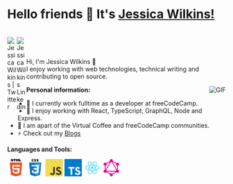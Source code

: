 
# Hello friends 👋 It's [Jessica Wilkins!](https://jessicawilkins.dev/)

<br/>


<a href="https://twitter.com/codergirl1991">
<img align="left" alt="Jessica Wilkins | Twitter" width="22px" src="https://cdn.jsdelivr.net/npm/simple-icons@v3/icons/twitter.svg" />
</a>
<a href="https://www.linkedin.com/in/jessica-wilkins-developer/">
<img align="left" alt="Jessica Wilkins Linkedin" width="22px" src="https://cdn.jsdelivr.net/npm/simple-icons@v3/icons/linkedin.svg" />
</a>

<br />

<br />

Hi, I'm Jessica Wilkins 👋 <br />
I enjoy working with web technologies, technical writing and contributing to open source. 


<img align="right" alt="GIF" src="https://jessicawilkins.dev/static/media/jw-profile.242e079bf384501000b3.webp" />


**Personal information:**

- 🔭 I currently work fulltime as a developer at freeCodeCamp.
- 🌱 I enjoy working with React, TypeScript, GraphQL, Node and Express.
- 👯 I am apart of the Virtual Coffee and freeCodeCamp communities.
- ⚡ Check out my [Blogs](https://www.freecodecamp.org/news/author/jessica-wilkins/)


**Languages and Tools:**

<code><img height="40" src="https://raw.githubusercontent.com/github/explore/80688e429a7d4ef2fca1e82350fe8e3517d3494d/topics/html/html.png"></code>
<code><img height="40" src="https://raw.githubusercontent.com/github/explore/80688e429a7d4ef2fca1e82350fe8e3517d3494d/topics/css/css.png"></code>
<code><img height="40" src="https://raw.githubusercontent.com/github/explore/80688e429a7d4ef2fca1e82350fe8e3517d3494d/topics/javascript/javascript.png"></code>
<code><img height="40" src="https://raw.githubusercontent.com/github/explore/80688e429a7d4ef2fca1e82350fe8e3517d3494d/topics/typescript/typescript.png"></code>
<code><img height="40" src="https://raw.githubusercontent.com/github/explore/80688e429a7d4ef2fca1e82350fe8e3517d3494d/topics/react/react.png"></code>
<code><img height="40" src="https://raw.githubusercontent.com/github/explore/80688e429a7d4ef2fca1e82350fe8e3517d3494d/topics/graphql/graphql.png"></code>


